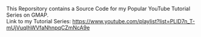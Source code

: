 This Reporsitory contains a Source Code for my Popular YouTube Tutorial Series on GMAP.  
Link to my Tutorial Series: https://www.youtube.com/playlist?list=PLlD7n_T-mUjVuqIhWVfaNhnpqCZmNcA9e

